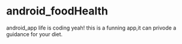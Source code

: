 # android_foodHealth
android_app
life is coding yeah!
this is a funning app,it can privode a guidance for your diet.

